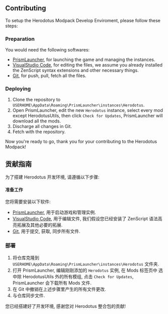 
## Contributing
To setup the Herodotus Modpack Develop Enviroment, please follow these steps:

### Preparation
You would need the following softwares:
* [PrismLauncher](https://github.com/PrismLauncher/PrismLauncher/), for launching the game and managing the instances.
* [VisualStudio Code](https://code.visualstudio.com/), for editing the files, we assume you already installed the ZenScript syntax extensions and other necessary things.
* [Git](https://git-scm.com/), for push, pull, fetch all the files.

### Deploying
1. Clone the repository to `USERHOME\AppData\Roaming\PrismLauncher\instances\Herodotus`.
2. Open PrismLauncher, edit the new `Herodotus` instance, select every mod except HerodotusUtils, then click `Check for Updates`, PrismLauncher will download all the mods.
3. Discharge all changes in Git.
4. Fetch with the repository.

Now you're ready to go, thank you for your contributing to the Herodotus Modpack!




## 贡献指南
为了搭建 Herodotus 开发环境, 请遵循以下步骤:

#### 准备工作
您将需要安装以下软件:
* [PrismLauncher](https://github.com/PrismLauncher/PrismLauncher/), 用于启动游戏和管理实例.
* [VisualStudio Code](https://code.visualstudio.com/), 用于编辑文件, 我们假设您已经安装了 ZenScript 语法高亮拓展及其他必要的拓展.
* [Git](https://git-scm.com/), 用于提交, 获取, 同步所有文件.

### 部署
1. 将仓库克隆到 `USERHOME\AppData\Roaming\PrismLauncher\instances\Herodotus` 文件夹.
2. 打开 PrismLauncher, 编辑刚刚添加的 `Herodotus` 实例, 在 Mods 标签页中 选中除 HerodotusUtils 外的所有模组, 点击 `Check for Updates`, PrismLauncher 会下载所有 Mods 文件.
3. 在 Git 中撤销在上述步骤里产生的所有文件更改.
4. 与仓库同步文件.

您已经搭建好了开发环境, 感谢您对 Herodotus 整合包的贡献!
